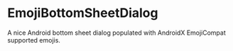 # EmojiBottomSheetDialog
A nice Android bottom sheet dialog populated with AndroidX EmojiCompat supported emojis.
